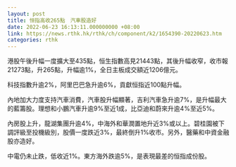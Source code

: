 ```yaml
---
layout: post
title: 恒指高收265點　汽車股造好
date: 2022-06-23 16:13:11.000000000 +08:00
link: https://news.rthk.hk/rthk/ch/component/k2/1654390-20220623.htm
categories: rthk
---
```


港股午後升幅一度擴大至435點，恒生指數高見21443點，其後升幅收窄，收市報21273點，升265點，升幅逾1%，全日主板成交額近1206億元。

科技指數升逾2%，阿里巴巴急升逾6%，貢獻恒指近100點升幅。

內地加大力度支持汽車消費，汽車股升幅顯著，吉利汽車急升逾7%，是升幅最大的藍籌股。理想和小鵬汽車升逾9%至近1成，比亞迪和蔚來升逾4%至近5%。

內房股上升，龍湖集團升逾4%，中海外和華潤置地升近3%或以上。碧桂園被下調評級至投機級別，股價一度跌近3%，最終倒升1%收市。另外，醫藥和中資金融股亦造好。

中電仍未止跌，低收近1%。東方海外跌逾5%，是表現最差的恒指成份股。
